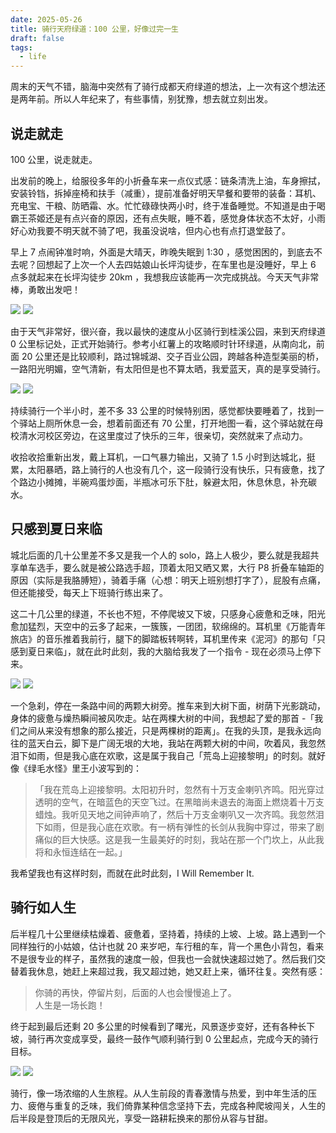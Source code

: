 ```yaml
---
date: 2025-05-26
title: 骑行天府绿道：100 公里，好像过完一生
draft: false
tags:
  - life
---
```


周末的天气不错，脑海中突然有了骑行成都天府绿道的想法，上一次有这个想法还是两年前。所以人年纪来了，有些事情，别犹豫，想去就立刻出发。

## 说走就走

100 公里，说走就走。

出发前的晚上，给服役多年的小折叠车来一点仪式感：链条清洗上油，车身擦拭，安装铃铛，拆掉座椅和扶手（减重），提前准备好明天早餐和要带的装备：耳机、充电宝、干粮、防晒霜、水。忙忙碌碌快两小时，终于准备睡觉。不知道是由于喝霸王茶姬还是有点兴奋的原因，还有点失眠，睡不着，感觉身体状态不太好，小雨好心劝我要不明天就不骑了吧，我虽没说啥，但内心也有点打退堂鼓了。

早上 7 点闹钟准时响，外面是大晴天，昨晚失眠到 1:30 ，感觉困困的，到底去不去呢？回想起了上次一个人去四姑娘山长坪沟徒步，在车里也是没睡好，早上 6 点多就起来在长坪沟徒步 20km ，我想我应该能再一次完成挑战。今天天气非常棒，勇敢出发吧！

![](https://cdn.jsdelivr.net/gh/goby-ao/picgo@main/img/20250526175152.png)
![](https://cdn.jsdelivr.net/gh/goby-ao/picgo@main/img/20250526175253.png)

由于天气非常好，很兴奋，我以最快的速度从小区骑行到桂溪公园，来到天府绿道 0 公里标记处，正式开始骑行。参考小红薯上的攻略顺时针环绿道，从南向北，前面 20 公里还是比较顺利，路过锦城湖、交子百业公园，跨越各种造型美丽的桥，一路阳光明媚，空气清新，有太阳但是也不算太晒，我爱蓝天，真的是享受骑行。

![](https://cdn.jsdelivr.net/gh/goby-ao/picgo@main/img/20250526180229.png)
![](https://cdn.jsdelivr.net/gh/goby-ao/picgo@main/img/20250526180312.png)

持续骑行一个半小时，差不多 33 公里的时候特别困，感觉都快要睡着了，找到一个驿站上厕所休息一会，想着前面还有 70 公里，打开地图一看，这个驿站就在母校清水河校区旁边，在这里度过了快乐的三年，很亲切，突然就来了点动力。

收拾收拾重新出发，戴上耳机，一口气暴力输出，又骑了 1.5 小时到达城北，挺累，太阳暴晒，路上骑行的人也没有几个，这一段骑行没有快乐，只有疲惫，找了个路边小摊摊，半碗鸡蛋炒面，半瓶冰可乐下肚，躲避太阳，休息休息，补充碳水。

## 只感到夏日来临

城北后面的几十公里差不多又是我一个人的 solo，路上人极少，要么就是我超共享单车选手，要么就是被公路选手超，顶着太阳又晒又累，大行 P8 折叠车轴距的原因（实际是我胳膊短），骑着手痛（心想：明天上班别想打字了），屁股有点痛，但还能接受，每天上下班骑行练出来了。

这二十几公里的绿道，不长也不短，不停爬坡又下坡，只感身心疲惫和乏味，阳光愈加猛烈，天空中的云多了起来，一簇簇，一团团，软绵绵的。耳机里《万能青年旅店》的音乐推着我前行，腿下的脚踏板转啊转，耳机里传来《泥河》的那句「只感到夏日来临」，就在此时此刻，我的大脑给我发了一个指令 - 现在必须马上停下来。

![](https://cdn.jsdelivr.net/gh/goby-ao/picgo@main/img/20250526174417.png)
![](https://cdn.jsdelivr.net/gh/goby-ao/picgo@main/img/20250526180633.png)

一个急刹，停在一条路中间的两颗大树旁。推车来到大树下面，树荫下光影跳动，身体的疲惫与燥热瞬间被风吹走。站在两棵大树的中间，我想起了爱的那首 -「我们之间从来没有想象的那么接近，只是两棵树的距离」。在我的头顶，是我永远向往的蓝天白云，脚下是广阔无垠的大地，我站在两颗大树的中间，吹着风，我忽然泪下如雨，但是我心底在欢歌，这是属于我自己「荒岛上迎接黎明」的时刻。就好像《绿毛水怪》里王小波写到的：

> 「我在荒岛上迎接黎明。太阳初升时，忽然有十万支金喇叭齐鸣。阳光穿过透明的空气，在暗蓝色的天空飞过。在黑暗尚未退去的海面上燃烧着十万支蜡烛。我听见天地之间钟声响了，然后十万支金喇叭又一次齐鸣。我忽然泪下如雨，但是我心底在欢歌。有一柄有弹性的长剑从我胸中穿过，带来了剧痛似的巨大快感。这是我一生最美好的时刻，我站在那一个门坎上，从此我将和永恒连结在一起。」

我希望我也有这样时刻，而就在此时此刻，I Will Remember It.

## 骑行如人生

后半程几十公里继续枯燥着、疲惫着，坚持着，持续的上坡、上坡。路上遇到一个同样独行的小姑娘，估计也就 20 来岁吧，车行租的车，背一个黑色小背包，看来不是很专业的样子，虽然我的速度一般，但我也一会就快速超过她了。然后我们交替着我休息，她赶上来超过我，我又超过她，她又赶上来，循环往复。突然有感：

> 你骑的再快，停留片刻，后面的人也会慢慢追上了。  
人生是一场长跑！ ​​​

终于起到最后还剩 20 多公里的时候看到了曙光，风景逐步变好，还有各种长下坡，骑行再次变成享受，最终一鼓作气顺利骑行到 0 公里起点，完成今天的骑行目标。

![](https://cdn.jsdelivr.net/gh/goby-ao/picgo@main/img/20250526183029.png)
![](https://cdn.jsdelivr.net/gh/goby-ao/picgo@main/img/20250526183018.png)

骑行，像一场浓缩的人生旅程。从人生前段的青春激情与热爱，到中年生活的压力、疲倦与重复的乏味，我们倚靠某种信念坚持下去，完成各种爬坡闯关，人生的后半段是登顶后的无限风光，享受一路耕耘换来的那份从容与甘甜。



